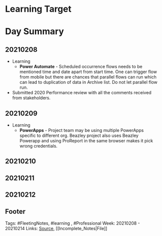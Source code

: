 # Learning Target


# Day Summary
## 20210208
- Learning
	- **Power Automate** - Scheduled occurrence flows needs to be mentioned time and date apart from start time. One can trigger flow from mobile but there are chances that parallel flows can run which can lead to duplication of data in Archive list. Do not let parallel flow run.
- Submitted 2020 Performance review with all the comments received from stakeholders. 

## 20210209
- Learning
	- **PowerApps** - Project team may be using multiple PowerApps specific to different org. Beazley project also uses Beazley Powerapp and using ProReport in the same browser makes it pick wrong credentials. 

## 20210210

## 20210211

## 20210212


## Footer

Tags: #FleetingNotes, #learning , #Professional
Week: 20210208 - 20210214
Links: 
[Source](template.md), [[Incomplete_Notes|File]]

<!--
Comment - 
-->
<!--stackedit_data:
eyJoaXN0b3J5IjpbMTEyMTY1OTQ4OSwxMDE2MzQ2NDMwLC0xNj
YxNzAyMTU1XX0=
-->